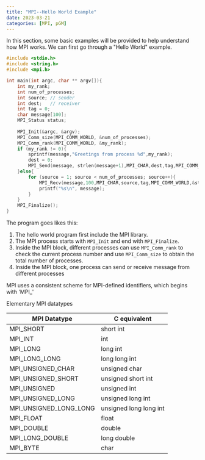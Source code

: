 ```yaml
---
title: "MPI--Hello World Example"
date: 2023-03-21
categories: [MPI, pGM]
---
```


In this section, some basic examples will be provided to help understand how MPI works. We can first go through a "Hello World" example.

```c
#include <stdio.h>
#include <string.h>
#include <mpi.h>

int main(int argc, char ** argv[]){
	int my_rank;
	int num_of_processes;
	int source; // sender
	int dest;   // receiver
	int tag = 0;
	char message[100];
	MPI_Status status;
	
	MPI_Init(&argc, &argv);
	MPI_Comm_size(MPI_COMM_WORLD, &num_of_processes);
	MPI_Comm_rank(MPI_COMM_WORLD, &my_rank);
	if (my_rank != 0){
		sprintf(message,"Greetings from process %d",my_rank);
		dest = 0;
		MPI_Send(message, strlen(message+1),MPI_CHAR,dest,tag,MPI_COMM_WORLD);
	}else{
		for (source = 1; source < num_of_processes; source++){
			MPI_Recv(message,100,MPI_CHAR,source,tag,MPI_COMM_WORLD,&status);
			printf("%s\n", message);
		}
	}
	MPI_Finalize();
}
```

The program goes likes this:
1. The hello world program first include the MPI library. 
2. The MPI process starts with `MPI_Init` and end with `MPI_Finalize`. 
3. Inside the MPI block, different processes can use `MPI_Comm_rank` to check the current process number and use `MPI_Comm_size` to obtain the total number of processes. 
4. Inside the MPI block, one process can send or receive message from different processes


MPI uses a consistent scheme for MPI-defined identifiers, which begins with 'MPI_'



Elementary MPI datatypes

| MPI Datatype      | C equivalent |
| ----------- | ----------- |
| MPI_SHORT      | short int       |
| MPI_INT   | int        |
|MPI_LONG | long int|
|MPI_LONG_LONG|long long int|
|MPI_UNSIGNED_CHAR|unsigned char|
|MPI_UNSIGNED_SHORT|unsigned short int|
|MPI_UNSIGNED|unsigned int|
|MPI_UNSIGNED_LONG|unsigned long int|
|MPI_UNSIGNED_LONG_LONG|unsigned long long int|
|MPI_FLOAT|float|
|MPI_DOUBLE|double|
|MPI_LONG_DOUBLE|long double|
|MPI_BYTE|char|